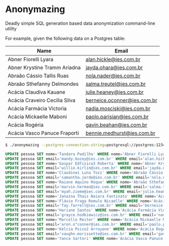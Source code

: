# Anonymazing

Deadly simple SQL generation based data anonymization command-line utility

For example, given the following data on a Postgres table:


| Name                          | Email                       |
| ----------------------------- | --------------------------- |
| Abner Fiorelli Lyara          | alan.hickle@ies.com.br      |
| Abner Krystine Tramm Ariadna  | jayda.ohara@ies.com.br      |
| Abraão Cássio Tallis Ruas     | nola.nader@ies.com.br       |
| Abraão Sthefanny Delmondes    | salma.treutel@ies.com.br    |
| Acácia Claudiva Kauane        | julie.heaney@ies.com.br     |
| Acácia Craveiro Cecília Silva | berneice.oconner@ies.com.br |
| Acácia Farmácia Victoria      | nadia.mosciski@ies.com.br   |
| Acácia Mickaelle Maboni       | paolo.parisian@ies.com.br   |
| Acácia Rogéria                | gavin.beahan@ies.com.br     |
| Acácia Vasco Panuce Fraporti  | bennie.medhurst@ies.com.br  |


```sh
$ ./anonymazing --postgres-connection-string=postgresql://postgres:123456@localhost:5432/my_database?sslmode=disable --database-table=pessoa --database-columns=name,email --output=./anonymizer_script.sql
```

```sql
UPDATE pessoa SET nome='Tandara Padilha' WHERE nome='Abner Fiorelli Lyara';
UPDATE pessoa SET email='mandy.kozey@ies.com.br' WHERE email='alan.hickle@ies.com.br';
UPDATE pessoa SET nome='Gaspar Edfisica3 Roberta' WHERE nome='Abner Krystine Tramm Ariadna';
UPDATE pessoa SET email='willie.kirlin@ies.com.br' WHERE email='jayda.o"hara@ies.com.br';
UPDATE pessoa SET nome='Claudinei Luna Tozi' WHERE nome='Abraão Cássio Tallis Ruas';
UPDATE pessoa SET email='samantha.jerde@ies.com.br' WHERE email='nola.nader@ies.com.br';
UPDATE pessoa SET nome='Raiane Aquino Roque' WHERE nome='Abraão Sthefanny Delmondes';
UPDATE pessoa SET email='marvin.herman@ies.com.br' WHERE email='salma.treutel@ies.com.br';
UPDATE pessoa SET email='myah.zieme@ies.com.br' WHERE email='julie.heaney@ies.com.br';
UPDATE pessoa SET nome='Janaína Thais Naiara Fantinato' WHERE nome='Acácia Claudiva Kauane';
UPDATE pessoa SET nome='Flávio Fraga Romulo Nicaelle' WHERE nome='Acácia Craveiro Cecília Silva';
UPDATE pessoa SET email='fay.farrell@ies.com.br' WHERE email='berneice.o"conner@ies.com.br';
UPDATE pessoa SET nome='Hariane Santos' WHERE nome='Acácia Farmácia Victoria';
UPDATE pessoa SET email='grayce.hodkiewicz@ies.com.br' WHERE email='nadia.mosciski@ies.com.br';
UPDATE pessoa SET nome='Marcello Reiter' WHERE nome='Acácia Mickaelle Maboni';
UPDATE pessoa SET email='aron.o"conner@ies.com.br' WHERE email='paolo.parisian@ies.com.br';
UPDATE pessoa SET nome='Kelcia Psico2 Arroyane' WHERE nome='Acácia Rogéria';
UPDATE pessoa SET email='vaughn.morissette@ies.com.br' WHERE email='gavin.beahan@ies.com.br';
UPDATE pessoa SET nome='Yanca Sartori' WHERE nome='Acácia Vasco Panuce Fraporti';
```

